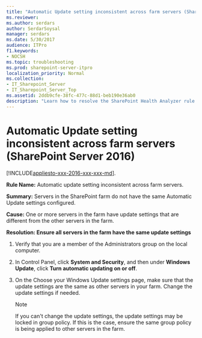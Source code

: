 ```yaml
---
title: "Automatic Update setting inconsistent across farm servers (SharePoint Server 2016)"
ms.reviewer: 
ms.author: serdars
author: SerdarSoysal
manager: serdars
ms.date: 5/30/2017
audience: ITPro
f1.keywords:
- NOCSH
ms.topic: troubleshooting
ms.prod: sharepoint-server-itpro
localization_priority: Normal
ms.collection:
- IT_Sharepoint_Server
- IT_Sharepoint_Server_Top
ms.assetid: 2ddb9cfe-38fc-477c-88d1-beb190e36ab0
description: "Learn how to resolve the SharePoint Health Analyzer rule: Automatic update setting inconsistent across farm servers, for SharePoint Server."
---
```


# Automatic Update setting inconsistent across farm servers (SharePoint Server 2016)

[!INCLUDE[appliesto-xxx-2016-xxx-xxx-md](../includes/appliesto-xxx-2016-xxx-xxx-md.md)]. 
  
 **Rule Name:** Automatic update setting inconsistent across farm servers. 
  
 **Summary:** Servers in the SharePoint farm do not have the same Automatic Update settings configured. 
  
 **Cause:** One or more servers in the farm have update settings that are different from the other servers in the farm. 
  
 **Resolution: Ensure all servers in the farm have the same update settings**
  
1. Verify that you are a member of the Administrators group on the local computer.
    
2. In Control Panel, click **System and Security**, and then under **Windows Update**, click **Turn automatic updating on or off**. 
    
3. On the Choose your Windows Update settings page, make sure that the update settings are the same as other servers in your farm. Change the update settings if needed.
    
    > [!NOTE]
    > If you can't change the update settings, the update settings may be locked in group policy. If this is the case, ensure the same group policy is being applied to other servers in the farm. 
  

